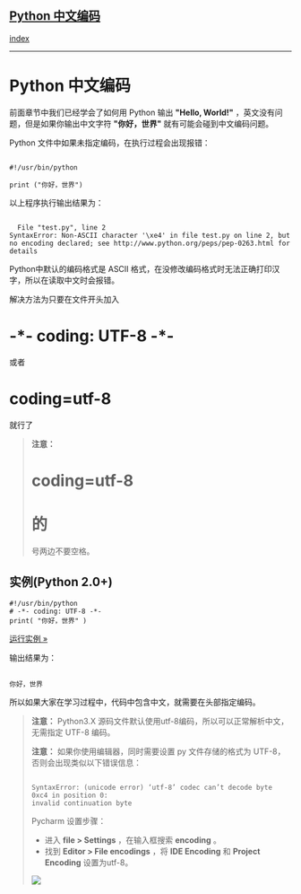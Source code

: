 ## [Python 中文编码](https://www.runoob.com/python/python-chinese-encoding.html)

[index](目录.md)

---
Python 中文编码
===========

前面章节中我们已经学会了如何用 Python 输出
**"Hello, World!"**
，英文没有问题，但是如果你输出中文字符
**"你好，世界"**
就有可能会碰到中文编码问题。

Python 文件中如果未指定编码，在执行过程会出现报错：

```

#!/usr/bin/python

print ("你好，世界")

```

以上程序执行输出结果为：

```

  File "test.py", line 2
SyntaxError: Non-ASCII character '\xe4' in file test.py on line 2, but no encoding declared; see http://www.python.org/peps/pep-0263.html for details

```

Python中默认的编码格式是 ASCII 格式，在没修改编码格式时无法正确打印汉字，所以在读取中文时会报错。

解决方法为只要在文件开头加入
# -\*- coding: UTF-8 -\*-
或者
# coding=utf-8
就行了

> **注意：**
>
> # coding=utf-8
> 的
> =
> 号两边不要空格。

实例(Python 2.0+)
---------------

```
#!/usr/bin/python
# -*- coding: UTF-8 -*-
print( "你好，世界" )
```

  
[运行实例 »](/try/showpy.php?filename=helloworld_cn&language=py)

输出结果为：

```

你好，世界

```

所以如果大家在学习过程中，代码中包含中文，就需要在头部指定编码。

> **注意：**
> Python3.X 源码文件默认使用utf-8编码，所以可以正常解析中文，无需指定 UTF-8 编码。
>
> **注意：**
> 如果你使用编辑器，同时需要设置 py 文件存储的格式为 UTF-8，否则会出现类似以下错误信息：
>
> ```
> 
> SyntaxError: (unicode error) ‘utf-8’ codec can’t decode byte 0xc4 in position 0:
> invalid continuation byte
>
> ```
>
> Pycharm 设置步骤：
>
> * 进入
>   **file > Settings**
>   ，在输入框搜索
>   **encoding**
>   。
> * 找到
>   **Editor > File encodings**
>   ，将
>   **IDE Encoding**
>   和
>   **Project Encoding**
>   设置为utf-8。
>
> ![](https://www.runoob.com/wp-content/uploads/2014/12/pycharm-utf8.jpg)